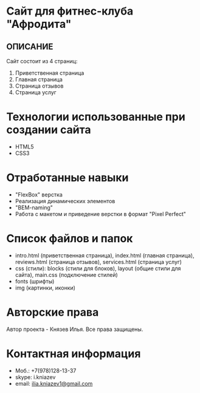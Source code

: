 # Сайт для фитнес-клуба "Афродита"

## ОПИСАНИЕ

Сайт состоит из 4 страниц:

1. Приветственная страница
2. Главная страница
3. Страница отзывов
4. Страница услуг

# Технологии использованные при создании сайта

- HTML5
- CSS3

# Отработанные навыки

- "FlexBox" верстка
- Реализация динамических элементов
- "BEM-naming"
- Работа с макетом и приведение верстки в формат "Pixel Perfect"

# Список файлов и папок

- intro.html (приветственная страница), index.html (главная страница), reviews.html (страница отзывов), services.html (страница услуг)
- css (стили): blocks (стили для блоков), layout (общие стили для сайта), main.css (подключение стилей)
- fonts (шрифты)
- img (картинки, иконки)

# Авторские права

Автор проекта - Князев Илья. Все права защищены.

# Контактная информация

* Моб.: +7(978)128-13-37
* skype: i.kniazev
* email: ilia.kniazev1@gmail.com

